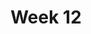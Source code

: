 ---
title: Week 12
published_at: 2024-06-10
snippet: Reflection writing
disable_html_sanitization: true
allow_math: true
---